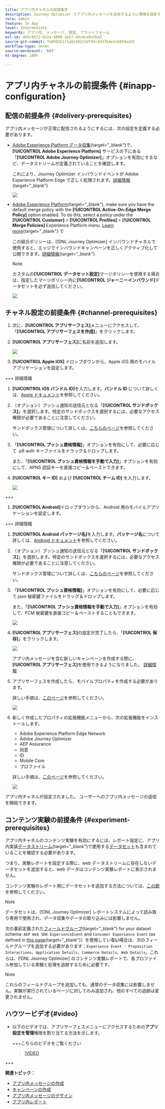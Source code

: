 ```yaml
---
title: アプリ内チャネルの前提条件
description: Journey Optimizer でアプリ内メッセージを送信するように環境を設定する方法を学ぶ
role: Admin
feature: In App
level: Intermediate
keywords: アプリ内, メッセージ, 設定, プラットフォーム
exl-id: 469c05f2-652a-4899-a657-ddc4cebe3b42
source-git-commit: 7e850261f1a82492c5df93c4437b4e3c6859a2d7
workflow-type: tm+mt
source-wordcount: '663'
ht-degree: 100%

---
```


# アプリ内チャネルの前提条件 {#inapp-configuration}

## 配信の前提条件 {#delivery-prerequisites}

アプリ内メッセージが正常に配信されるようにするには、次の設定を定義する必要があります。

* [Adobe Experience Platform データ収集](https://experienceleague.adobe.com/docs/experience-platform/edge/datastreams/overview.html?lang=ja){target="_blank"}で、**[!UICONTROL Adobe Experience Platform]** サービスの下にある「**[!UICONTROL Adobe Journey Optimizer]**」オプションを有効にするなど、データストリームが定義されていることを確認します。

  これにより、Journey Optimizer インバウンドイベントが Adobe Experience Platform Edge で正しく処理されます。[詳細情報](https://experienceleague.adobe.com/docs/experience-platform/edge/datastreams/configure.html?lang=ja){target="_blank"}

  ![](assets/inapp_config_6.png)

* [Adobe Experience Platform](https://experienceleague.adobe.com/docs/experience-platform/profile/home.html?lang=ja){target="_blank"}, make sure you have the default merge policy with the **[!UICONTROL Active-On-Edge Merge Policy]** option enabled. To do this, select a policy under the **[!UICONTROL Customer]** > **[!UICONTROL Profiles]** > **[!UICONTROL Merge Policies]** Experience Platform menu. [Learn more](https://experienceleague.adobe.com/docs/experience-platform/profile/merge-policies/ui-guide.html?lang=ja#configure){target="_blank"} で

  この結合ポリシーは、[!DNL Journey Optimizer] インバウンドチャネルで使用すると、エッジでインバウンドキャンペーンを正しくアクティブ化して公開できます。[詳細情報](https://experienceleague.adobe.com/docs/experience-platform/profile/merge-policies/ui-guide.html?lang=ja){target="_blank"}

  >[!NOTE]
  >
  >カスタムの&#x200B;**[!UICONTROL データセット設定]**&#x200B;マージポリシーを使用する場合は、指定したマージポリシー内に&#x200B;**[!UICONTROL ジャーニーインバウンド]**&#x200B;データセットを必ず追加してください。

  ![](assets/inapp_config_8.png)

## チャネル設定の前提条件 {#channel-prerequisites}

1. 次に、**[!UICONTROL アプリサーフェス]**&#x200B;メニューにアクセスして、「**[!UICONTROL アプリサーフェスを作成]**」をクリックします。

1. **[!UICONTROL アプリサーフェス]**&#x200B;に名前を追加します。

   ![](assets/inapp_config_2b.png)

1. **[!UICONTROL Apple iOS]** ドロップダウンから、Apple iOS 用のモバイルアプリケーションを設定します。

+++ 詳細情報

   1. **[!UICONTROL iOS バンドル ID]**&#x200B;を入力します。**バンドル ID** について詳しくは、[Apple ドキュメント](https://developer.apple.com/documentation/appstoreconnectapi/bundle_ids)を参照してください。

   1. （オプション）プッシュ通知の送信元となる「**[!UICONTROL サンドボックス]**」を選択します。特定のサンドボックスを選択するには、必要なアクセス権限が必要であることに注意してください。

      サンドボックス管理について詳しくは、[こちらのページ](../administration/sandboxes.md#assign-sandboxes)を参照してください。

   1. 「**[!UICONTROL プッシュ資格情報]**」オプションを有効にして、必要に応じて .p8 auth キーファイルをドラッグ＆ドロップします。

      また、「**[!UICONTROL プッシュ資格情報を手動で入力]**」オプションを有効にして、APNS 認証キーを直接コピー＆ペーストできます。

   1. **[!UICONTROL キー ID]** および **[!UICONTROL チーム ID]** を入力します。

      ![](assets/inapp_config_2.png)

+++

1. **[!UICONTROL Android]**&#x200B;ドロップダウンから、Android 用のモバイルアプリケーションを設定します。

+++ 詳細情報

   1. **[!UICONTROL Android パッケージ名]**&#x200B;を入力します。**パッケージ名**&#x200B;について詳しくは、[Android ドキュメント](https://support.google.com/admob/answer/9972781?hl=ja#:~:text=The%20package%20name%20of%20an,supported%20third%2Dparty%20Android%20stores)を参照してください。

   1. （オプション）プッシュ通知の送信元となる「**[!UICONTROL サンドボックス]**」を選択します。特定のサンドボックスを選択するには、必要なアクセス権限が必要であることに注意してください。

      サンドボックス管理について詳しくは、[こちらのページ](../administration/sandboxes.md#assign-sandboxes)を参照してください。

   1. 「**[!UICONTROL プッシュ資格情報]**」オプションを有効にして、必要に応じて.json 秘密鍵ファイルをドラッグ＆ドロップします。

      また、「**[!UICONTROL プッシュ資格情報を手動で入力]**」オプションを有効して、FCM 秘密鍵を直接コピー＆ペーストすることもできます。

      ![](assets/inapp_config_7.png)

1. **[!UICONTROL アプリサーフェス]**&#x200B;の設定が完了したら、「**[!UICONTROL 保存]**」をクリックします。

   ![](assets/inapp_config_3.png)

   アプリ内メッセージを含む新しいキャンペーンを作成する際に、**[!UICONTROL アプリサーフェス]**&#x200B;を使用できるようになりました。 [詳細情報](create-in-app.md)

1. アプリサーフェスを作成したら、モバイルプロパティを作成する必要があります。

   詳しい手順は、[このページ](https://experienceleague.adobe.com/docs/experience-platform/tags/admin/companies-and-properties.html?lang=ja#for-mobile)を参照してください。

   ![](assets/inapp_config_4.png)

1. 新しく作成したプロパティの拡張機能メニューから、次の拡張機能をインストールします。

   * Adobe Experience Platform Edge Network
   * Adobe Journey Optimizer
   * AEP Assurance
   * 同意
   * ID
   * Mobile Core
   * プロファイル

   詳しい手順は、[このページ](https://experienceleague.adobe.com/docs/experience-platform/tags/ui/extensions/overview.html?lang=ja#add-a-new-extension)を参照してください。

   ![](assets/inapp_config_5.png)

アプリ内チャネルが設定されました。 ユーザーへのアプリ内メッセージの送信を開始できます。

## コンテンツ実験の前提条件 {#experiment-prerequisites}

アプリ内チャネルのコンテンツ実験を有効にするには、レポート設定に、アプリ内実装[データストリーム](https://experienceleague.adobe.com/docs/experience-platform/datastreams/overview.html?lang=ja){target="_blank"}で使用する[データセット](../data/get-started-datasets.md)も含まれていることを確認する必要があります。

つまり、実験レポートを設定する際に、web データストリームに存在しないデータセットを追加すると、web データはコンテンツ実験レポートに表示されません。

コンテンツ実験のレポート用にデータセットを追加する方法については、[この節](../campaigns/reporting-configuration.md#add-datasets)を参照してください。

>[!NOTE]
>
>データセットは、[!DNL Journey Optimizer] レポートシステムによって読み取り専用で使用され、データ収集やデータの取り込みには影響しません。

次の事前定義された[フィールドグループ](https://experienceleague.adobe.com/docs/experience-platform/xdm/tutorials/create-schema-ui.html?lang=ja#field-group){target="_blank"} for your dataset schema: `AEP Web SDK ExperienceEvent` and `Consumer Experience Event` (as defined in [this page](https://experienceleague.adobe.com/docs/platform-learn/implement-web-sdk/initial-configuration/configure-schemas.html?lang=ja#add-field-groups){target="_blank"}）を使用してい&#x200B;**ない**&#x200B;場合は、次のフィールドグループを追加する必要があります：`Experience Event - Proposition Interactions`、`Application Details`、`Commerce Details`、`Web Details`。これらは、[!DNL Journey Optimizer] のコンテンツ実験レポートで、各プロファイル参加している実験と処理を追跡するために必要です。

>[!NOTE]
>
>これらのフィールドグループを追加しても、通常のデータ収集には影響しません。実験が実行されているページに対してのみ追加され、他のすべての追跡は変更されません。

## ハウツービデオ{#video}

* 以下のビデオでは、アプリサーフェスメニューにアクセスするための&#x200B;**アプリ設定を管理**&#x200B;権限を割り当てる方法を示します。

  +++こちらのビデオをご覧ください

  >[!VIDEO](https://video.tv.adobe.com/v/3421607)

+++

**関連トピック：**

* [アプリ内メッセージの作成 ](create-in-app.md)
* [キャンペーンの作成](../campaigns/create-campaign.md)
* [アプリ内メッセージのデザイン](design-in-app.md)
* [アプリ内レポート](../reports/campaign-global-report.md#inapp-report)

